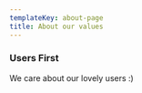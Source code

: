 ```yaml
---
templateKey: about-page
title: About our values
---
```

### Users First

We care about our lovely users :)
